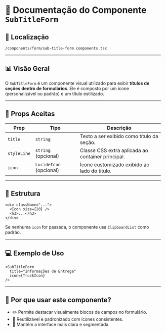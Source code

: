 # 📁 Documentação do Componente `SubTitleForm`

## 📁 Localização
`/components/form/sub-title-form.components.tsx`

---

## 📊 Visão Geral

O `SubTitleForm` é um componente visual utilizado para exibir **títulos de seções dentro de formulários**. Ele é composto por um ícone (personalizável ou padrão) e um título estilizado.

---

## 🧩 Props Aceitas

| Prop        | Tipo            | Descrição                                              |
|-------------|------------------|----------------------------------------------------------|
| `title`     | `string`         | Texto a ser exibido como título da seção.               |
| `styleLine` | `string` (opcional) | Classe CSS extra aplicada ao container principal.   |
| `icon`      | `LucideIcon` (opcional) | Ícone customizado exibido ao lado do título.      |

---

## 🧱 Estrutura

```tsx
<div className="...">
  <Icon size={20} />
  <h3>...</h3>
</div>
```

Se nenhuma `icon` for passada, o componente usa `ClipboardList` como padrão.

---

## 💻 Exemplo de Uso

```tsx
<SubTitleForm
  title="Informações de Entrega"
  icon={TruckIcon}
/>
```

---

## 🧠 Por que usar este componente?

- ✏️ Permite destacar visualmente blocos de campos no formulário.
- 🔁 Reutilizável e padronizado com ícones consistentes.
- 🧱 Mantém a interface mais clara e segmentada.
